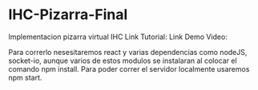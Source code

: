 # IHC-Pizarra-Final
Implementacion pizarra virtual IHC
Link Tutorial:
Link Demo Video:

Para correrlo nesesitaremos react y varias dependencias como nodeJS, socket-io, aunque varios de estos modulos se instalaran al colocar el comando npm install.
Para poder correr el servidor localmente usaremos npm start.
